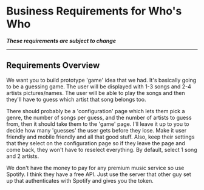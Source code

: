 # Business Requirements for Who's Who

***These requirements are subject to change***

---

## Requirements Overview

We want you to build prototype 'game' idea that we had. It's basically going to be a guessing game. The user will be displayed with 1-3 songs and 2-4 artists pictures/names. The user will be able to play the songs and then they'll have to guess which artist that song belongs too. 

There should probably be a 'configuration' page which lets them pick a genre, the number of songs per guess, and the number of artists to guess from, then it should take them to the 'game' page. I'll leave it up to you to decide how many 'guesses' the user gets before they lose. Make it user friendly and mobile friendly and all that good stuff. Also, keep their settings that they select on the configuration page so if they leave the page and come back, they won't have to reselect everything. By default, select 1 song and 2 artists.

We don't have the money to pay for any premium music service so use Spotify. I think they have a free API. Just use the server that other guy set up that authenticates with Spotify and gives you the token. 

